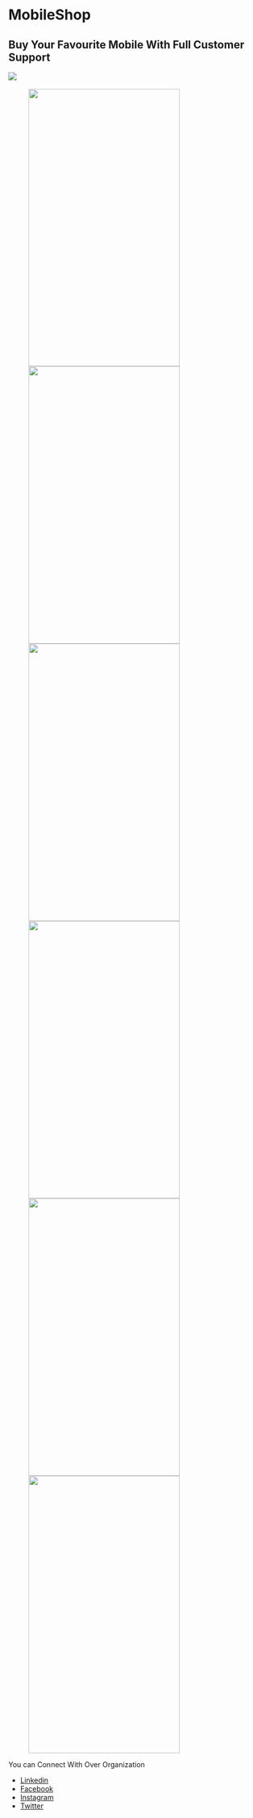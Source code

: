 # MobileShop

## Buy Your Favourite Mobile With Full Customer Support

<img src="https://github.com/IT-Craft-Solution/MobileShop/blob/master/Screenshot/image.png">
<br/><br/>

<img src="https://github.com/IT-Craft-Solution/MobileShop/blob/master/Screenshot/image-1.jpeg" height="550" width="300" hspace="40">
<br/>
<img src="https://github.com/IT-Craft-Solution/MobileShop/blob/master/Screenshot/image-2.jpeg" height="550" width="300" hspace="40">
<br/>
<img src="https://github.com/IT-Craft-Solution/MobileShop/blob/master/Screenshot/image-3.jpeg" height="550" width="300" hspace="40">
<br/>
<img src="https://github.com/IT-Craft-Solution/MobileShop/blob/master/Screenshot/image-4.jpeg" height="550" width="300" hspace="40">
<br/>
<img src="https://github.com/IT-Craft-Solution/MobileShop/blob/master/Screenshot/image-5.jpeg" height="550" width="300" hspace="40">
<br/>
<img src="https://github.com/IT-Craft-Solution/MobileShop/blob/master/Screenshot/image-6.jpeg" height="550" width="300" hspace="40">
<br/>

You can Connect With Over Organization

- [Linkedin](https://www.linkedin.com/in/itcraftsolution/)
- [Facebook](https://www.facebook.com/itcraftsolution/?ref=pages_you_manage)
- [Instagram](https://www.instagram.com/itcraftsolution/)
- [Twitter](https://twitter.com/craft_solution)
